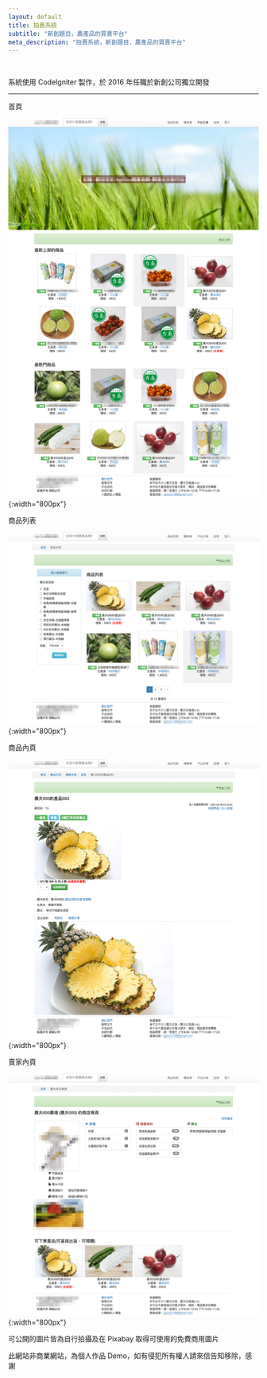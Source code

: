 ```yaml
---
layout: default
title: 拍賣系統
subtitle: "新創題目，農產品的買賣平台"
meta_description: "拍賣系統，新創題目，農產品的買賣平台"
---
```


<br>

系統使用 CodeIgniter 製作，於 2016 年任職於新創公司獨立開發

---

首頁

![前台首頁](/images/Agriyou/agriyou-01.png){:width="800px"}

商品列表

![前台首頁](/images/Agriyou/agriyou-02.png){:width="800px"}

商品內頁

![前台首頁](/images/Agriyou/agriyou-03.png){:width="800px"}

賣家內頁

![前台首頁](/images/Agriyou/agriyou-04.png){:width="800px"}

可公開的圖片皆為自行拍攝及在 Pixabay 取得可使用的免費商用圖片

此網站非商業網站，為個人作品 Demo，如有侵犯所有權人請來信告知移除，感謝

